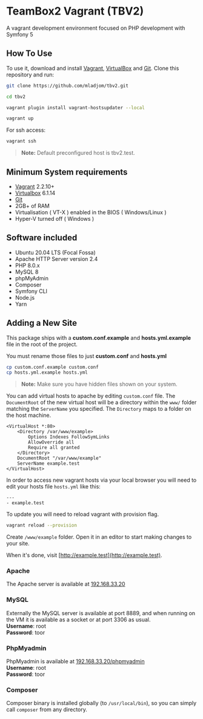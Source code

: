 # TeamBox2 Vagrant (TBV2)

A vagrant development environment focused on PHP development with Symfony 5 


## How To Use

To use it, download and install [Vagrant](https://www.vagrantup.com), [VirtualBox](https://www.virtualbox.org/) and [Git](https://git-scm.com/). Clone this repository and run:

```bash
git clone https://github.com/mladjom/tbv2.git
```

```bash
cd tbv2
```

```bash
vagrant plugin install vagrant-hostsupdater --local
```

```bash
vagrant up
```

For ssh access:
```bash
vagrant ssh
```

> **Note:** Default preconfigured host is tbv2.test.

## Minimum System requirements

- [Vagrant](https://www.vagrantup.com) 2.2.10+
- [Virtualbox](https://www.virtualbox.org) 6.1.14
- [Git](https://git-scm.com/) 
- 2GB+ of RAM
- Virtualisation ( VT-X ) enabled in the BIOS ( Windows/Linux )
- Hyper-V turned off ( Windows )

## Software included

- Ubuntu 20.04 LTS (Focal Fossa)
- Apache HTTP Server version 2.4
- PHP 8.0.x 
- MySQL 8
- phpMyAdmin 
- Composer
- Symfony CLI
- Node.js
- Yarn

## Adding a New Site

This package ships with a **custom.conf.example** and **hosts.yml.example** file in the root of the project.

You must rename those files to just **custom.conf** and **hosts.yml**

```bash
cp custom.conf.example custom.conf
cp hosts.yml.example hosts.yml
```

> **Note:** Make sure you have hidden files shown on your system.

You can add virtual hosts to apache by editing `custom.conf` file. The `DocumentRoot` of the new virtual host will be a directory within the
`www/` folder matching the `ServerName` you specified. The `Directory` maps to a folder on the host machine.

    <VirtualHost *:80>
        <Directory /var/www/example>
            Options Indexes FollowSymLinks
            AllowOverride all
            Require all granted
        </Directory>
        DocumentRoot "/var/www/example"
        ServerName example.test
    </VirtualHost>

In order to access new vagrant hosts via your local browser you will need to edit your hosts file `hosts.yml` like this:

    ---
    - example.test

To update you will need to reload vagrant with provision flag.

```bash
vagrant reload --provision
```

Create `/www/example` folder. Open it in an editor to start making changes to your site.

When it's done, visit  [http://example.test](http://example.test).

### Apache
The Apache server is available at [192.168.33.20](http://192.168.33.20)

### MySQL
Externally the MySQL server is available at port 8889, and when running on the VM it is available as a socket or at port 3306 as usual.  
**Username**: root  
**Password**: toor

### PhpMyadmin
PhpMyadmin is available at [192.168.33.20/phpmyadmin](http://192.168.33.10/phpmyadmin)  
**Username**: root  
**Password**: toor

### Composer

Composer binary is installed globally (to `/usr/local/bin`), so you can simply call `composer` from any directory.
